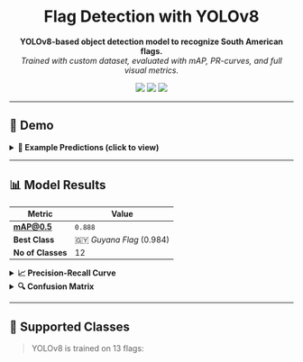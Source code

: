 <h1 align="center">Flag Detection with YOLOv8</h1>

<p align="center">
  <b>YOLOv8-based object detection model to recognize South American flags.</b><br>
  <i>Trained with custom dataset, evaluated with mAP, PR-curves, and full visual metrics.</i>
</p>

<p align="center">
  <img src="https://img.shields.io/github/languages/top/7mgppp1903/flag-detection-YOLOv8?color=blue" />
  <img src="https://img.shields.io/github/last-commit/7mgppp1903/flag-detection-YOLOv8?color=green" />
  <img src="https://img.shields.io/badge/YOLOv8-Ultralytics-red" />
</p>

---

## 📸 Demo

<details>
<summary><b>🎯 Example Predictions (click to view)</b></summary>

<table>
<tr>
<td align="center">Validation Batch</td>
<td align="center">Prediction Output</td>
</tr>
<tr>
<td><img src="training-results/val_batch0_labels.jpg" width="300"/></td>
<td><img src="training-results/val_batch0_pred.jpg" width="300"/></td>
</tr>
<tr>
<td><img src="training-results/val_batch1_labels.jpg" width="300"/></td>
<td><img src="training-results/val_batch1_pred.jpg" width="300"/></td>
</tr>
</table>

</details>

---

## 📊 Model Results

| Metric | Value |
|--------|-------|
| **mAP@0.5** | `0.888` |
| **Best Class** | 🇬🇾 *Guyana Flag* (0.984) |
| **No of Classes** | 12 |

<details>
<summary><b>📈 Precision-Recall Curve</b></summary>

![PR Curve](training-results/PR_curve.png)

</details>

<details>
<summary><b>🔍 Confusion Matrix</b></summary>

<table>
<tr>
<td><img src="training-results/confusion_matrix.png" width="350"/></td>
<td><img src="training-results/confusion_matrix_normalized.png" width="350"/></td>
</tr>
</table>

</details>

---

## 🧠 Supported Classes

> YOLOv8 is trained on 13 flags:

